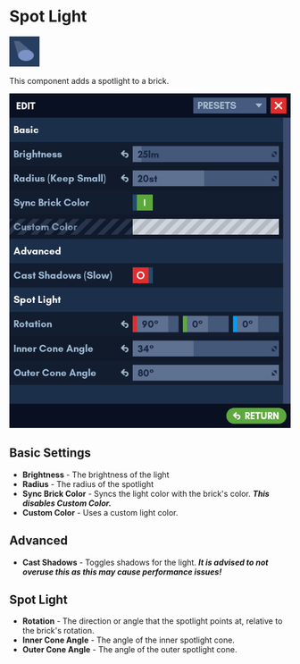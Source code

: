 # Spot Light

![Icon](../images/components/spot_light.png)

This component adds a spotlight to a brick.

![Edit Menu](../images/components/edit_menu_spot_light.png)

## Basic Settings

* **Brightness** - The brightness of the light
* **Radius** - The radius of the spotlight
* **Sync Brick Color** - Syncs the light color with the brick's color. ***This disables Custom Color.***
* **Custom Color** - Uses a custom light color.

## Advanced

* **Cast Shadows** - Toggles shadows for the light. ***It is advised to not overuse this as this may cause performance issues!***

## Spot Light

* **Rotation** - The direction or angle that the spotlight points at, relative to the brick's rotation.
* **Inner Cone Angle** - The angle of the inner spotlight cone.
* **Outer Cone Angle** - The angle of the outer spotlight cone.